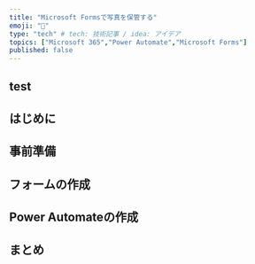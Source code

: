 ```yaml
---
title: "Microsoft Formsで写真を保管する"
emoji: "🐥"
type: "tech" # tech: 技術記事 / idea: アイデア
topics: ["Microsoft 365","Power Automate","Microsoft Forms"]
published: false
---
```

## test

## はじめに

## 事前準備

## フォームの作成

## Power Automateの作成

## まとめ

